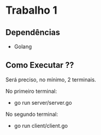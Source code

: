 # Trabalho 1

## Dependências
- Golang

## Como Executar ??
Será preciso, no mínimo, 2 terminais.

No primeiro terminal:
- go run server/server.go

No segundo terminal:
- go run client/client.go